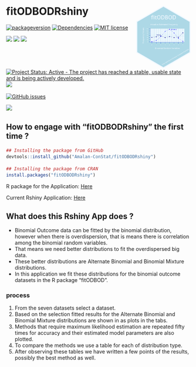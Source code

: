 
<!-- README.md is generated from README.Rmd. Please edit that file -->

# fitODBODRshiny <img src="man/figures/logo.png" align="right" alt="" width="150" />

<!-- badges: start -->

[![packageversion](https://img.shields.io/badge/Package%20version-1.0.0-orange.svg?style=flat-square)](commits/main)
[![Dependencies](https://tinyverse.netlify.com/badge/fitODBODRshiny)](https://cran.r-project.org/package=fitODBODRshiny)
[![MIT
license](https://img.shields.io/badge/License-MIT-blue.svg)](https://lbesson.mit-license.org/)

[![](http://cranlogs.r-pkg.org/badges/grand-total/fitODBODRshiny?color=green)](https://cran.r-project.org/package=fitODBODRshiny)
[![](http://cranlogs.r-pkg.org/badges/last-month/fitODBODRshiny?color=green)](https://cran.r-project.org/package=fitODBODRshiny)
[![](http://cranlogs.r-pkg.org/badges/last-week/fitODBODRshiny?color=green)](https://cran.r-project.org/package=fitODBODRshiny)

[![Project Status: Active - The project has reached a stable, usable
state and is being actively
developed.](https://www.repostatus.org/badges/latest/active.svg)](https://www.repostatus.org/#active)
[![](https://img.shields.io/badge/lifecycle-stable-brightgreen.svg)](https://lifecycle.r-lib.org/articles/stages.html#stable)

[![GitHub
issues](https://img.shields.io/github/issues/Amalan-ConStat/fitODBODRshiny.svg?style=popout)](https://github.com/Amalan-ConStat/fitODBODRshiny/issues)

[![](https://img.shields.io/github/languages/code-size/Amalan-ConStat/fitODBODRshiny.svg)](https://github.com/Amalan-ConStat/fitODBODRshiny)
<!-- badges: end -->

## How to engage with “fitODBODRshiny” the first time ?

``` r
## Installing the package from GitHub
devtools::install_github("Amalan-ConStat/fitODBODRshiny")

## Installing the package from CRAN
install.packages("fitODBODRshiny")
```

R package for the Application:
[Here](https://cran.r-project.org/package=fitODBOD)

Current Rshiny Application:
[Here](https://amalan-con-stat.shinyapps.io/fitODBODRshiny/)

## What does this Rshiny App does ?

- Binomial Outcome data can be fitted by the binomial distribution,
  however when there is overdispersion, that is means there is
  correlation among the binomial random variables.
- That means we need better distributions to fit the overdispersed big
  data.
- These better distributions are Alternate Binomial and Binomial Mixture
  distributions.
- In this application we fit these distributions for the binomial
  outcome datasets in the R package “fitODBOD”.

### process

1.  From the seven datasets select a dataset.
2.  Based on the selection fitted results for the Alternate Binomial and
    Binomial Mixture distributions are shown in as plots in the tabs.
3.  Methods that require maximum likelihood estimation are repeated
    fifty times for accuracy and their estimated model parameters are
    also plotted.
4.  To compare the methods we use a table for each of distribution type.
5.  After observing these tables we have written a few points of the
    results, possibly the best method as well.
